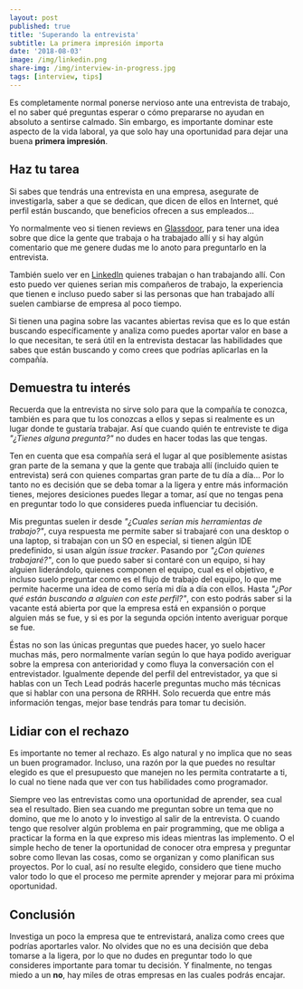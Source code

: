 ```yaml
---
layout: post
published: true
title: 'Superando la entrevista'
subtitle: La primera impresión importa
date: '2018-08-03'
image: /img/linkedin.png
share-img: /img/interview-in-progress.jpg
tags: [interview, tips]
---
```


Es completamente normal ponerse nervioso ante una entrevista de trabajo, el no saber qué preguntas esperar o cómo prepararse no ayudan en absoluto a sentirse calmado. Sin embargo, es importante dominar este aspecto de la vida laboral, ya que solo hay una oportunidad para dejar una buena **primera impresión**.

## Haz tu tarea

Si sabes que tendrás una entrevista en una empresa, asegurate de investigarla, saber a que se dedican, que dicen de ellos en Internet, qué perfil están buscando, que beneficios ofrecen a sus empleados...

Yo normalmente veo si tienen reviews en [Glassdoor](https://www.glassdoor.com), para tener una idea sobre que dice la gente que trabaja o ha trabajado allí y si hay algún comentario que me genere dudas me lo anoto para preguntarlo en la entrevista.

También suelo ver en [LinkedIn](https://www.linkedin.com) quienes trabajan o han trabajando allí. Con esto puedo ver quienes serian mis compañeros de trabajo, la experiencia que tienen e incluso puedo saber si las personas que han trabajado allí suelen cambiarse de empresa al poco tiempo.

Si tienen una pagina sobre las vacantes abiertas revisa que es lo que están buscando específicamente y analiza como puedes aportar valor en base a lo que necesitan, te será útil en la entrevista destacar las habilidades que sabes que están buscando y como crees que podrías aplicarlas en la compañía.

## Demuestra tu interés

Recuerda que la entrevista no sirve solo para que la compañía te conozca, también es para que tu los conozcas a ellos y sepas si realmente es un lugar donde te gustaría trabajar. Así que cuando quién te entreviste te diga *"¿Tienes alguna pregunta?"* no dudes en hacer todas las que tengas.

Ten en cuenta que esa compañía será el lugar al que posiblemente asistas gran parte de la semana y que la gente que trabaja allí (incluido quien te entrevista) será con quienes compartas gran parte de tu día a día... Por lo tanto no es decisión que se deba tomar a la ligera y entre más información tienes, mejores desiciones puedes llegar a tomar, así que no tengas pena en preguntar todo lo que consideres pueda influenciar tu decisión.

Mis preguntas suelen ir desde *"¿Cuales serían mis herramientas de trabajo?"*, cuya respuesta me permite saber si trabajaré con una desktop o una laptop, si trabajan con un SO en especial, si tienen algún IDE predefinido, si usan algún *issue tracker*. Pasando por *"¿Con quienes trabajaré?"*, con lo que puedo saber si contaré con un equipo, si hay alguien liderándolo, quienes componen el equipo, cual es el objetivo, e incluso suelo preguntar como es el flujo de trabajo del equipo, lo que me permite hacerme una idea de como sería mi día a día con ellos. Hasta *"¿Por qué están buscando a alguien con este perfil?"*, con esto podrás saber si la vacante está abierta por que la empresa está en expansión o porque alguien más se fue, y si es por la segunda opción intento averiguar porque se fue.

Éstas no son las únicas preguntas que puedes hacer, yo suelo hacer muchas más, pero normalmente varían según lo que haya podido averiguar sobre la empresa con anterioridad y como fluya la conversación con el entrevistador. Igualmente depende del perfil del entrevistador, ya que si hablas con un Tech Lead podrás hacerle preguntas mucho más técnicas que si hablar con una persona de RRHH. Solo recuerda que entre más información tengas, mejor base tendrás para tomar tu decisión.

## Lidiar con el rechazo

Es importante no temer al rechazo. Es algo natural y no implica que no seas un buen programador. Incluso, una razón por la que puedes no resultar elegido es que el presupuesto que manejen no les permita contratarte a ti, lo cual no tiene nada que ver con tus habilidades como programador.

Siempre veo las entrevistas como una oportunidad de aprender, sea cual sea el resultado. Bien sea cuando me preguntan sobre un tema que no domino, que me lo anoto y lo investigo al salir de la entrevista. O cuando tengo que resolver algún problema en pair programming, que me obliga a practicar la forma en la que expreso mis ideas mientras las implemento. O el simple hecho de tener la oportunidad de conocer otra empresa y preguntar sobre como llevan las cosas, como se organizan y como planifican sus proyectos. Por lo cual, así no resulte elegido, considero que tiene mucho valor todo lo que el proceso me permite aprender y mejorar para mi próxima oportunidad.

## Conclusión

Investiga un poco la empresa que te entrevistará, analiza como crees que podrías aportarles valor. No olvides que no es una decisión que deba tomarse a la ligera, por lo que no dudes en preguntar todo lo que consideres importante para tomar tu decisión. Y finalmente, no tengas miedo a un **no**, hay miles de otras empresas en las cuales podrás encajar.